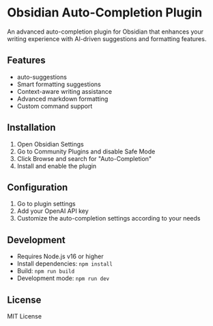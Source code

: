 # Obsidian Auto-Completion Plugin

An advanced auto-completion plugin for Obsidian that enhances your writing experience with AI-driven suggestions and formatting features.

## Features

- auto-suggestions
- Smart formatting suggestions
- Context-aware writing assistance
- Advanced markdown formatting
- Custom command support

## Installation

1. Open Obsidian Settings
2. Go to Community Plugins and disable Safe Mode
3. Click Browse and search for "Auto-Completion"
4. Install and enable the plugin

## Configuration

1. Go to plugin settings
2. Add your OpenAI API key
3. Customize the auto-completion settings according to your needs

## Development

- Requires Node.js v16 or higher
- Install dependencies: `npm install`
- Build: `npm run build`
- Development mode: `npm run dev`

## License

MIT License